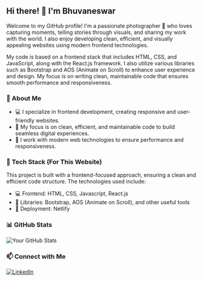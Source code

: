 ## Hi there! 👋 I'm Bhuvaneswar  

Welcome to my GitHub profile! I'm a passionate photographer 📸 who loves capturing moments, telling stories through visuals, and sharing my work with the world. I also enjoy developing clean, efficient, and visually appealing websites using modern frontend technologies.

My code is based on a frontend stack that includes HTML, CSS, and JavaScript, along with the React.js framework. I also utilize various libraries such as Bootstrap and AOS (Animate on Scroll) to enhance user experience and design. My focus is on writing clean, maintainable code that ensures smooth performance and responsiveness.

### 🌟 About Me
- 💻 I specialize in frontend development, creating responsive and user-friendly websites.
- 🎨 My focus is on clean, efficient, and maintainable code to build seamless digital experiences.
- 🚀 I work with modern web technologies to ensure performance and responsiveness.

### 🔧 Tech Stack (For This Website)
This project is built with a frontend-focused approach, ensuring a clean and efficient code structure. The technologies used include:
- 💻 Frontend: HTML, CSS, Javascript, React.js
- 🎨 Libraries: Bootstrap, AOS (Animate on Scroll), and other useful tools
- 🚀 Deployment: Netlify


### 📊 GitHub Stats
![Your GitHub Stats](https://github-readme-stats.vercel.app/api?username=your-github-username&show_icons=true&theme=dark)

### 📫 Connect with Me
[![LinkedIn](https://img.shields.io/badge/LinkedIn-0077B5?style=for-the-badge&logo=linkedin&logoColor=white)](https://www.linkedin.com/in/bhuvaneswar-p)  

